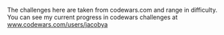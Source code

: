 The challenges here are taken from codewars.com and range in difficulty.<br>
You can see my current progress in codewars challenges at www.codewars.com/users/jacobya
